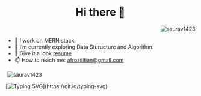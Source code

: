 <div>
     <h1 align="center">Hi there 👋</h1>
     <p align="right"> <img src="https://komarev.com/ghpvc/?username=saurav1423&label=Profile%20views&color=0e75b6&style=flat" alt="saurav1423" /> </p>
</div>

- 🔭 I work on MERN stack.
- 🌱 I’m currently exploring Data Sturucture and Algorithm.
- :bookmark_tabs: Give it a look [resume](https://drive.google.com/file/d/10hqnNDypBZzlzowVPTVtR4qPi6rDmWwO/view)
- 📫 How to reach me: afroziiitian@gmail.com

<p>&nbsp;<img align="center" src="https://github-readme-stats.vercel.app/api?username=saurav1423&show_icons=true&locale=en" alt="saurav1423" /></p>

[![Typing SVG](https://readme-typing-svg.herokuapp.com?color=FF69B4&center=true&vCenter=true&lines=Thanks+for+Visiting!)](https://git.io/typing-svg)
